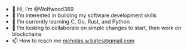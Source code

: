 - 👋 Hi, I’m @Wolfwood369
- 👀 I’m interested in building my software development skills
- 🌱 I’m currently learning C, Go, Rust, and Python
- 💞️ I’m looking to collaborate on simple changes to start, then work on blockchains
- 📫 How to reach me nicholas.w.bates@gmail.com

<!---
Wolfwood369/Wolfwood369 is a ✨ special ✨ repository because its `README.md` (this file) appears on your GitHub profile.
You can click the Preview link to take a look at your changes.
--->
